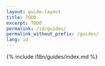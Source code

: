 ```yaml
---
layout: guide-layout
title: TODO
excerpt: TODO
permalink: /id/guides/
permalink_without_prefix: /guides/
lang: id
---
```


{% include i18n/guides/index.md %}